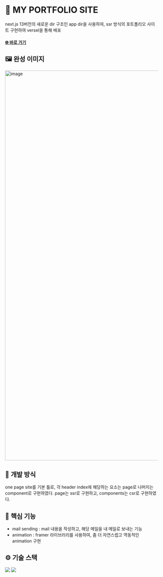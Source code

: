 # 📣 MY PORTFOLIO SITE

next.js 13버전의 새로운 dir 구조인 app dir을 사용하여, ssr 방식의 포트폴리오 사이트 구현하여 versel을 통해 배포
#### <a href="https://versel-next-portfolio.vercel.app/">🌐 바로 가기</a>

## 🖼️ 완성 이미지
<img width="1280" alt="image" src="https://github.com/sleepwind99/nextPortfolio/assets/91940249/18868aa5-ad4b-4c96-8eda-64b1fb04cf84">

## 🔄️ 개발 방식

one page site를 기본 틀로, 각 header index에 해당하는 요소는 page로 나머지는 component로 구현하였다. page는 ssr로 구현하고, components는 csr로 구현하였다.

## 🔔 핵심 기능

- mail sending : mail 내용을 작성하고, 해당 메일을 내 메일로 보내는 기능
- animation : framer 라이브러리를 사용하여, 좀 더 자연스럽고 역동적인 animation 구현

## ⚙️ 기술 스택
<img src="https://img.shields.io/badge/next.js-000000?style=for-the-badge&logo=next.js&logoColor=white"> <img src="https://img.shields.io/badge/yarn-2C8EBB?style=for-the-badge&logo=yarn&logoColor=white">
